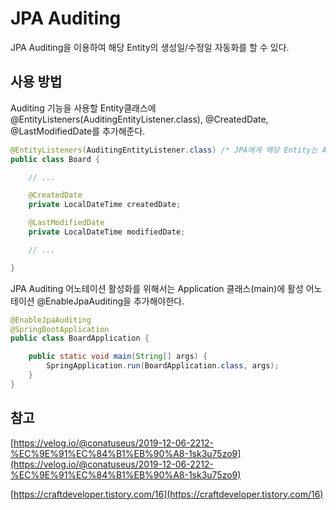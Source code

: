 # JPA Auditing
JPA Auditing을 이용하여 해당 Entity의 생성일/수정일 자동화를 할 수 있다.


## 사용 방법
Auditing 기능을 사용할 Entity클래스에 @EntityListeners(AuditingEntityListener.class), @CreatedDate, @LastModifiedDate를 추가해준다.

```java
@EntityListeners(AuditingEntityListener.class) /* JPA에게 해당 Entity는 Auditiong 기능을 사용함을 알립니다. */
public class Board {

    // ...

    @CreatedDate
    private LocalDateTime createdDate;

    @LastModifiedDate
    private LocalDateTime modifiedDate;

    // ...

}
```

JPA Auditing 어노테이션 활성화를 위해서는 Application 클래스(main)에 활성 어노테이션 @EnableJpaAuditing을 추가해야한다.

```java
@EnableJpaAuditing
@SpringBootApplication
public class BoardApplication {

	public static void main(String[] args) {
		SpringApplication.run(BoardApplication.class, args);
	}
}
```


## 참고
[https://velog.io/@conatuseus/2019-12-06-2212-%EC%9E%91%EC%84%B1%EB%90%A8-1sk3u75zo9](https://velog.io/@conatuseus/2019-12-06-2212-%EC%9E%91%EC%84%B1%EB%90%A8-1sk3u75zo9)

[https://craftdeveloper.tistory.com/16](https://craftdeveloper.tistory.com/16)